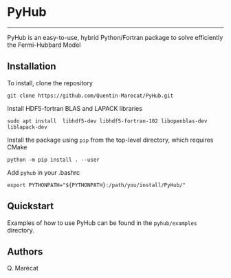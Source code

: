# PyHub
----------

PyHub is an easy-to-use, hybrid Python/Fortran package to solve efficiently the Fermi-Hubbard Model

Installation
------------

To install, clone the repository

```
git clone https://github.com/Quentin-Marecat/PyHub.git
```

Install HDF5-fortran BLAS and LAPACK libraries

```
sudo apt install  libhdf5-dev libhdf5-fortran-102 libopenblas-dev liblapack-dev
```

Install the package using `pip` from the top-level directory, which requires CMake

```
python -m pip install . --user
```

Add `pyhub` in your .bashrc

```
export PYTHONPATH="${PYTHONPATH}:/path/you/install/PyHub/"
```

Quickstart
----------

Examples of how to use PyHub can be found in the `pyhub/examples` directory.

Authors
----------

Q. Marécat
